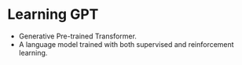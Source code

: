 # Learning GPT
 - Generative Pre-trained Transformer.
 - A language model trained with both supervised and reinforcement learning. 
 
